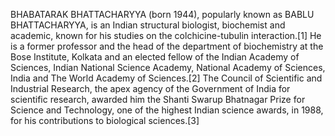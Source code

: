 BHABATARAK BHATTACHARYYA (born 1944), popularly known as BABLU BHATTACHARYYA, is an Indian structural biologist, biochemist and academic, known for his studies on the colchicine-tubulin interaction.[1] He is a former professor and the head of the department of biochemistry at the Bose Institute, Kolkata and an elected fellow of the Indian Academy of Sciences, Indian National Science Academy, National Academy of Sciences, India and The World Academy of Sciences.[2] The Council of Scientific and Industrial Research, the apex agency of the Government of India for scientific research, awarded him the Shanti Swarup Bhatnagar Prize for Science and Technology, one of the highest Indian science awards, in 1988, for his contributions to biological sciences.[3]
